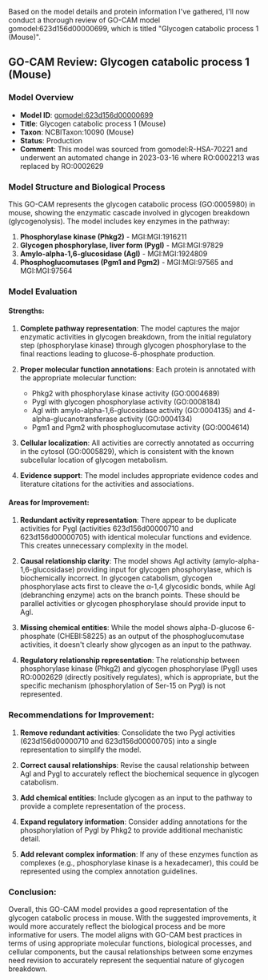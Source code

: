 Based on the model details and protein information I've gathered, I'll now conduct a thorough review of GO-CAM model gomodel:623d156d00000699, which is titled "Glycogen catabolic process 1 (Mouse)".

## GO-CAM Review: Glycogen catabolic process 1 (Mouse)

### Model Overview
- **Model ID**: [gomodel:623d156d00000699](https://bioregistry.io/go.model:623d156d00000699)
- **Title**: Glycogen catabolic process 1 (Mouse)
- **Taxon**: NCBITaxon:10090 (Mouse)
- **Status**: Production
- **Comment**: This model was sourced from gomodel:R-HSA-70221 and underwent an automated change in 2023-03-16 where RO:0002213 was replaced by RO:0002629

### Model Structure and Biological Process
This GO-CAM represents the glycogen catabolic process (GO:0005980) in mouse, showing the enzymatic cascade involved in glycogen breakdown (glycogenolysis). The model includes key enzymes in the pathway:

1. **Phosphorylase kinase (Phkg2)** - MGI:MGI:1916211
2. **Glycogen phosphorylase, liver form (Pygl)** - MGI:MGI:97829
3. **Amylo-alpha-1,6-glucosidase (Agl)** - MGI:MGI:1924809
4. **Phosphoglucomutases (Pgm1 and Pgm2)** - MGI:MGI:97565 and MGI:MGI:97564

### Model Evaluation

#### Strengths:
1. **Complete pathway representation**: The model captures the major enzymatic activities in glycogen breakdown, from the initial regulatory step (phosphorylase kinase) through glycogen phosphorylase to the final reactions leading to glucose-6-phosphate production.

2. **Proper molecular function annotations**: Each protein is annotated with the appropriate molecular function:
   - Phkg2 with phosphorylase kinase activity (GO:0004689)
   - Pygl with glycogen phosphorylase activity (GO:0008184)
   - Agl with amylo-alpha-1,6-glucosidase activity (GO:0004135) and 4-alpha-glucanotransferase activity (GO:0004134)
   - Pgm1 and Pgm2 with phosphoglucomutase activity (GO:0004614)

3. **Cellular localization**: All activities are correctly annotated as occurring in the cytosol (GO:0005829), which is consistent with the known subcellular location of glycogen metabolism.

4. **Evidence support**: The model includes appropriate evidence codes and literature citations for the activities and associations.

#### Areas for Improvement:

1. **Redundant activity representation**: There appear to be duplicate activities for Pygl (activities 623d156d00000710 and 623d156d00000705) with identical molecular functions and evidence. This creates unnecessary complexity in the model.

2. **Causal relationship clarity**: The model shows Agl activity (amylo-alpha-1,6-glucosidase) providing input for glycogen phosphorylase, which is biochemically incorrect. In glycogen catabolism, glycogen phosphorylase acts first to cleave the α-1,4 glycosidic bonds, while Agl (debranching enzyme) acts on the branch points. These should be parallel activities or glycogen phosphorylase should provide input to Agl.

3. **Missing chemical entities**: While the model shows alpha-D-glucose 6-phosphate (CHEBI:58225) as an output of the phosphoglucomutase activities, it doesn't clearly show glycogen as an input to the pathway.

4. **Regulatory relationship representation**: The relationship between phosphorylase kinase (Phkg2) and glycogen phosphorylase (Pygl) uses RO:0002629 (directly positively regulates), which is appropriate, but the specific mechanism (phosphorylation of Ser-15 on Pygl) is not represented.

### Recommendations for Improvement:

1. **Remove redundant activities**: Consolidate the two Pygl activities (623d156d00000710 and 623d156d00000705) into a single representation to simplify the model.

2. **Correct causal relationships**: Revise the causal relationship between Agl and Pygl to accurately reflect the biochemical sequence in glycogen catabolism.

3. **Add chemical entities**: Include glycogen as an input to the pathway to provide a complete representation of the process.

4. **Expand regulatory information**: Consider adding annotations for the phosphorylation of Pygl by Phkg2 to provide additional mechanistic detail.

5. **Add relevant complex information**: If any of these enzymes function as complexes (e.g., phosphorylase kinase is a hexadecamer), this could be represented using the complex annotation guidelines.

### Conclusion:
Overall, this GO-CAM model provides a good representation of the glycogen catabolic process in mouse. With the suggested improvements, it would more accurately reflect the biological process and be more informative for users. The model aligns with GO-CAM best practices in terms of using appropriate molecular functions, biological processes, and cellular components, but the causal relationships between some enzymes need revision to accurately represent the sequential nature of glycogen breakdown.